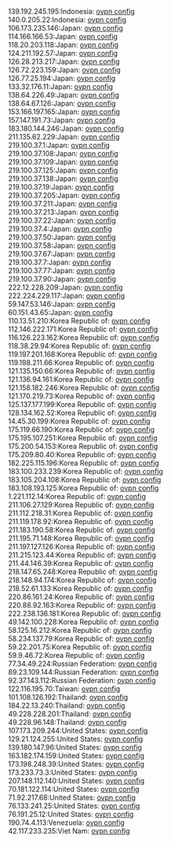 139.192.245.195:Indonesia: [ovpn config](vpn/139_192_245_195.ovpn)  
140.0.205.22:Indonesia: [ovpn config](vpn/140_0_205_22.ovpn)  
106.173.235.146:Japan: [ovpn config](vpn/106_173_235_146.ovpn)  
114.166.166.53:Japan: [ovpn config](vpn/114_166_166_53.ovpn)  
118.20.203.118:Japan: [ovpn config](vpn/118_20_203_118.ovpn)  
124.211.192.57:Japan: [ovpn config](vpn/124_211_192_57.ovpn)  
126.28.213.217:Japan: [ovpn config](vpn/126_28_213_217.ovpn)  
126.72.223.159:Japan: [ovpn config](vpn/126_72_223_159.ovpn)  
126.77.25.194:Japan: [ovpn config](vpn/126_77_25_194.ovpn)  
133.32.176.11:Japan: [ovpn config](vpn/133_32_176_11.ovpn)  
138.64.226.49:Japan: [ovpn config](vpn/138_64_226_49.ovpn)  
138.64.67.126:Japan: [ovpn config](vpn/138_64_67_126.ovpn)  
153.166.197.165:Japan: [ovpn config](vpn/153_166_197_165.ovpn)  
157.147.191.73:Japan: [ovpn config](vpn/157_147_191_73.ovpn)  
183.180.144.246:Japan: [ovpn config](vpn/183_180_144_246.ovpn)  
211.135.62.229:Japan: [ovpn config](vpn/211_135_62_229.ovpn)  
219.100.37.1:Japan: [ovpn config](vpn/219_100_37_1.ovpn)  
219.100.37.108:Japan: [ovpn config](vpn/219_100_37_108.ovpn)  
219.100.37.109:Japan: [ovpn config](vpn/219_100_37_109.ovpn)  
219.100.37.125:Japan: [ovpn config](vpn/219_100_37_125.ovpn)  
219.100.37.138:Japan: [ovpn config](vpn/219_100_37_138.ovpn)  
219.100.37.19:Japan: [ovpn config](vpn/219_100_37_19.ovpn)  
219.100.37.205:Japan: [ovpn config](vpn/219_100_37_205.ovpn)  
219.100.37.211:Japan: [ovpn config](vpn/219_100_37_211.ovpn)  
219.100.37.213:Japan: [ovpn config](vpn/219_100_37_213.ovpn)  
219.100.37.22:Japan: [ovpn config](vpn/219_100_37_22.ovpn)  
219.100.37.4:Japan: [ovpn config](vpn/219_100_37_4.ovpn)  
219.100.37.50:Japan: [ovpn config](vpn/219_100_37_50.ovpn)  
219.100.37.58:Japan: [ovpn config](vpn/219_100_37_58.ovpn)  
219.100.37.67:Japan: [ovpn config](vpn/219_100_37_67.ovpn)  
219.100.37.7:Japan: [ovpn config](vpn/219_100_37_7.ovpn)  
219.100.37.77:Japan: [ovpn config](vpn/219_100_37_77.ovpn)  
219.100.37.90:Japan: [ovpn config](vpn/219_100_37_90.ovpn)  
222.12.228.209:Japan: [ovpn config](vpn/222_12_228_209.ovpn)  
222.224.229.117:Japan: [ovpn config](vpn/222_224_229_117.ovpn)  
59.147.53.146:Japan: [ovpn config](vpn/59_147_53_146.ovpn)  
60.151.43.65:Japan: [ovpn config](vpn/60_151_43_65.ovpn)  
110.13.51.210:Korea Republic of: [ovpn config](vpn/110_13_51_210.ovpn)  
112.146.222.171:Korea Republic of: [ovpn config](vpn/112_146_222_171.ovpn)  
116.126.223.162:Korea Republic of: [ovpn config](vpn/116_126_223_162.ovpn)  
118.38.29.94:Korea Republic of: [ovpn config](vpn/118_38_29_94.ovpn)  
119.197.201.168:Korea Republic of: [ovpn config](vpn/119_197_201_168.ovpn)  
119.198.211.66:Korea Republic of: [ovpn config](vpn/119_198_211_66.ovpn)  
121.135.150.66:Korea Republic of: [ovpn config](vpn/121_135_150_66.ovpn)  
121.136.94.161:Korea Republic of: [ovpn config](vpn/121_136_94_161.ovpn)  
121.158.182.246:Korea Republic of: [ovpn config](vpn/121_158_182_246.ovpn)  
121.170.219.73:Korea Republic of: [ovpn config](vpn/121_170_219_73.ovpn)  
125.137.177.199:Korea Republic of: [ovpn config](vpn/125_137_177_199.ovpn)  
128.134.162.52:Korea Republic of: [ovpn config](vpn/128_134_162_52.ovpn)  
14.45.30.199:Korea Republic of: [ovpn config](vpn/14_45_30_199.ovpn)  
175.119.66.190:Korea Republic of: [ovpn config](vpn/175_119_66_190.ovpn)  
175.195.107.251:Korea Republic of: [ovpn config](vpn/175_195_107_251.ovpn)  
175.200.54.153:Korea Republic of: [ovpn config](vpn/175_200_54_153.ovpn)  
175.209.80.40:Korea Republic of: [ovpn config](vpn/175_209_80_40.ovpn)  
182.225.115.196:Korea Republic of: [ovpn config](vpn/182_225_115_196.ovpn)  
183.100.233.239:Korea Republic of: [ovpn config](vpn/183_100_233_239.ovpn)  
183.105.204.108:Korea Republic of: [ovpn config](vpn/183_105_204_108.ovpn)  
183.108.193.125:Korea Republic of: [ovpn config](vpn/183_108_193_125.ovpn)  
1.221.112.14:Korea Republic of: [ovpn config](vpn/1_221_112_14.ovpn)  
211.106.27.129:Korea Republic of: [ovpn config](vpn/211_106_27_129.ovpn)  
211.112.218.31:Korea Republic of: [ovpn config](vpn/211_112_218_31.ovpn)  
211.119.178.92:Korea Republic of: [ovpn config](vpn/211_119_178_92.ovpn)  
211.183.190.58:Korea Republic of: [ovpn config](vpn/211_183_190_58.ovpn)  
211.195.71.148:Korea Republic of: [ovpn config](vpn/211_195_71_148.ovpn)  
211.197.127.126:Korea Republic of: [ovpn config](vpn/211_197_127_126.ovpn)  
211.215.123.44:Korea Republic of: [ovpn config](vpn/211_215_123_44.ovpn)  
211.44.146.39:Korea Republic of: [ovpn config](vpn/211_44_146_39.ovpn)  
218.147.65.248:Korea Republic of: [ovpn config](vpn/218_147_65_248.ovpn)  
218.148.94.174:Korea Republic of: [ovpn config](vpn/218_148_94_174.ovpn)  
218.52.61.133:Korea Republic of: [ovpn config](vpn/218_52_61_133.ovpn)  
220.86.161.24:Korea Republic of: [ovpn config](vpn/220_86_161_24.ovpn)  
220.88.92.163:Korea Republic of: [ovpn config](vpn/220_88_92_163.ovpn)  
222.238.136.181:Korea Republic of: [ovpn config](vpn/222_238_136_181.ovpn)  
49.142.100.228:Korea Republic of: [ovpn config](vpn/49_142_100_228.ovpn)  
58.125.16.212:Korea Republic of: [ovpn config](vpn/58_125_16_212.ovpn)  
58.234.137.79:Korea Republic of: [ovpn config](vpn/58_234_137_79.ovpn)  
59.22.201.75:Korea Republic of: [ovpn config](vpn/59_22_201_75.ovpn)  
59.9.46.72:Korea Republic of: [ovpn config](vpn/59_9_46_72.ovpn)  
77.34.49.224:Russian Federation: [ovpn config](vpn/77_34_49_224.ovpn)  
89.23.109.144:Russian Federation: [ovpn config](vpn/89_23_109_144.ovpn)  
92.37.143.112:Russian Federation: [ovpn config](vpn/92_37_143_112.ovpn)  
122.116.195.70:Taiwan: [ovpn config](vpn/122_116_195_70.ovpn)  
101.108.126.192:Thailand: [ovpn config](vpn/101_108_126_192.ovpn)  
184.22.13.240:Thailand: [ovpn config](vpn/184_22_13_240.ovpn)  
49.228.228.201:Thailand: [ovpn config](vpn/49_228_228_201.ovpn)  
49.228.96.148:Thailand: [ovpn config](vpn/49_228_96_148.ovpn)  
107.173.209.244:United States: [ovpn config](vpn/107_173_209_244.ovpn)  
129.21.124.255:United States: [ovpn config](vpn/129_21_124_255.ovpn)  
139.180.147.96:United States: [ovpn config](vpn/139_180_147_96.ovpn)  
163.182.174.159:United States: [ovpn config](vpn/163_182_174_159.ovpn)  
173.198.248.39:United States: [ovpn config](vpn/173_198_248_39.ovpn)  
173.233.73.3:United States: [ovpn config](vpn/173_233_73_3.ovpn)  
207.148.112.140:United States: [ovpn config](vpn/207_148_112_140.ovpn)  
70.181.122.114:United States: [ovpn config](vpn/70_181_122_114.ovpn)  
71.92.217.68:United States: [ovpn config](vpn/71_92_217_68.ovpn)  
76.133.241.25:United States: [ovpn config](vpn/76_133_241_25.ovpn)  
76.191.25.12:United States: [ovpn config](vpn/76_191_25_12.ovpn)  
190.74.4.113:Venezuela: [ovpn config](vpn/190_74_4_113.ovpn)  
42.117.233.235:Viet Nam: [ovpn config](vpn/42_117_233_235.ovpn)  
